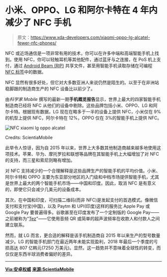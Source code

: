 # 小米、OPPO、LG 和阿尔卡特在 4 年内减少了 NFC 手机

> 原文：<https://www.xda-developers.com/xiaomi-oppo-lg-alcatel-fewer-nfc-phones/>

NFC 或近场通信是一项非常有用的技术，你可以在许多中端和高端智能手机上找到。使用 NFC，你可以轻触耳机等其他配件，通过蓝牙与之连接，在 PoS 机上支付，通过 [Android Beam (RIP)](https://www.xda-developers.com/google-deprecate-android-beam-api-nfc-share-files/) 共享文件，甚至用智能手机读取存储在可编程 [NFC 标签](https://www.xda-developers.com/tasker-beta-navigation-bar-nfc-tags/)中的数据。

NFC 显然有很多好处，但它对大多数亚洲人来说仍然是陌生的。以至于在非洲站稳脚跟的制造商生产的 NFC 设备比以前少了。

由*科学家 Mobile* 撰写的最新一期**手机概览报告**显示，世界上最大的四家智能手机制造商已经将 NFC 从他们的设备中剔除。这些品牌包括小米、OPPO、LG 和阿尔卡特。根据现有数据，LG 现在在略多于一半的设备上提供 NFC，小米仅在 9%的机型上提供 NFC，阿尔卡特在 12%，OPPO 仅在 3%的智能手机上提供 NFC。

 <picture>![NFC xiaomi lg oppo alcatel](img/49acd624b6a62d1adf64b8ee5ade8cc7.png)</picture> 

Credits: ScientiaMobile

此举令人惊讶，因为自 2015 年以来，世界上大多数其他制造商越来越多地使用这项技术。苹果、华为、摩托罗拉和联想等品牌在其智能手机上大幅增加了对 NFC 的支持，而三星和索尼则略有增加。

对 NFC 支持减少的一个合理解释是这些品牌生产的智能手机的平均价值。小米、阿尔卡特和 OPPO 主要为东亚部分地区的入门级和中档市场提供智能手机，尤其是世界上最大的两个智能手机市场——中国和印度。因此，取消 NFC 是有意义的，即使它只会减少几美元的设备成本。

其次，在中国和印度，可扫描二维码(而非 NFC)是发起支付的首选模式。像微信支付和支付宝(中国)，以及 Paytm 和 UPI(印度)这样的服务比 Apple Pay 或 Google Pay 要普遍得多。谷歌甚至在印度发布了一个定制版的 Google Pay——之前被称为“[Tez](https://www.xda-developers.com/google-tez-7-5-million-users-india/)”——它使用音频 QR 或简单的超声波频率在收款人和付款人之间建立联系。

然而，就 LG 而言，更合适的解释是该手机制造商自 2015 年以来生产的型号数量减少。LG 的智能手机部门在最近两年未能实现盈利，2018 年最后一个季度的亏损高达 807 亿韩元(7250 万美元)。显然，这一趋势并不意味着全球性的转变，而仅仅是东西半球消费者偏好的差异。

* * *

[**Via:安卓权威**](https://www.androidauthority.com/nfc-support-smartphones-953465/) [**来源:ScientiaMobile**](https://www.scientiamobile.com/)